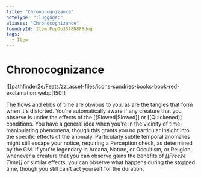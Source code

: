 ```yaml
---
title: "Chronocognizance"
noteType: ":luggage:"
aliases: "Chronocognizance"
foundryId: Item.PupOu35t8N8F8dog
tags:
  - Item
---
```


# Chronocognizance
![[pathfinder2e/Feats/zz_asset-files/icons-sundries-books-book-red-exclamation.webp|150]]

The flows and ebbs of time are obvious to you, as are the tangles that form when it's distorted. You're automatically aware if any creature that you observe is under the effects of the [[Slowed|Slowed]] or [[Quickened]] conditions. You have a general idea when you're in the vicinity of time-manipulating phenomena, though this grants you no particular insight into the specific effects of the anomaly. Particularly subtle temporal anomalies might still escape your notice, requiring a Perception check, as determined by the GM. If you're legendary in Arcana, Nature, or Occultism, or Religion, whenever a creature that you can observe gains the benefits of _[[Freeze Time]]_ or similar effects, you can observe what happens during the stopped time, though you still can't act yourself for the duration.
